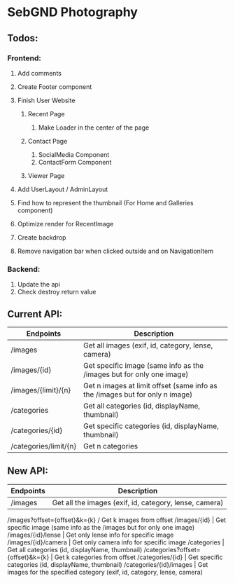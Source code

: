 # SebGND Photography

## Todos:

### Frontend:
1. Add comments
1. Create Footer component

1. Finish User Website
    1. Recent Page
        1. Make Loader in the center of the page
        
    1. Contact Page
        1. SocialMedia Component
        1. ContactForm Component
        
    1. Viewer Page
        
        
1. Add UserLayout / AdminLayout
1. Find how to represent the thumbnail (For Home and Galleries component)
1. Optimize render for RecentImage
1. Create backdrop
1. Remove navigation bar when clicked outside and on NavigationItem

### Backend:
1. Update the api
1. Check destroy return value

## Current API:
Endpoints | Description
----------|------------
/images | Get all images (exif, id, category, lense, camera)
/images/{id} | Get specific image (same info as the /images but for only one image)
/images/{limit}/{n} | Get n images at limit offset (same info as the /images but for only n image)
/categories | Get all categories (id, displayName, thumbnail)
/categories/{id} | Get specific categories (id, displayName, thumbnail)
/categories/limit/{n} | Get n categories

## New API:
Endpoints | Description
----------|------------
/images | Get all the images (exif, id, category, lense, camera)
/images?offset={offset}&k={k} / Get k images from offset
/images/{id} | Get specific image (same info as the /images but for only one image)
/images/{id}/lense | Get only lense info for specific image
/images/{id}/camera | Get only camera info for specific image
/categories | Get all categories (id, displayName, thumbnail)
/categories?offset={offset}&k={k} | Get k categories from offset
/categories/{id} | Get specific categories (id, displayName, thumbnail)
/categories/{id}/images | Get images for the specified category (exif, id, category, lense, camera)